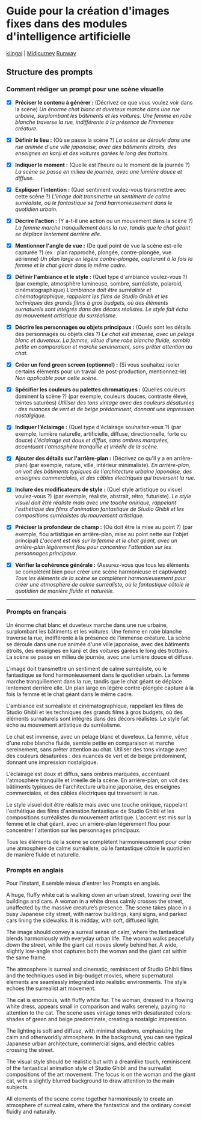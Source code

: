 # Guide pour la création d'images fixes dans des modules d'intelligence artificielle

[klingai](https://klingai.com/) | [Midjourney](https://www.midjourney.com/) [Runway](https://runwayml.com/)

## Structure des prompts

### Comment rédiger un prompt pour une scène visuelle

- [x] **Préciser le contenu à générer :** 
    (Décrivez ce que vous voulez voir dans la scène) 
    *Un énorme chat blanc et duveteux marche dans une rue urbaine, surplombant les bâtiments et les voitures. Une femme en robe blanche traverse la rue, indifférente à la présence de l'immense créature.*

- [x] **Définir le lieu :** 
    (Où se passe la scène ?) 
    *La scène se déroule dans une rue animée d'une ville japonaise, avec des bâtiments étroits, des enseignes en kanji et des voitures garées le long des trottoirs.*

- [x] **Indiquer le moment :** 
    (Quelle est l'heure ou le moment de la journée ?) 
    *La scène se passe en milieu de journée, avec une lumière douce et diffuse.*

- [x] **Expliquer l’intention :** 
    (Quel sentiment voulez-vous transmettre avec cette scène ?) 
    *L'image doit transmettre un sentiment de calme surréaliste, où le fantastique se fond harmonieusement dans le quotidien urbain.*

- [x] **Décrire l’action :** 
    (Y a-t-il une action ou un mouvement dans la scène ?) 
    *La femme marche tranquillement dans la rue, tandis que le chat géant se déplace lentement derrière elle.*

- [x] **Mentionner l'angle de vue :** 
    (De quel point de vue la scène est-elle capturée ?) (ex : plan rapproché, plongée, contre-plongée, vue aérienne)
    *Un plan large en légère contre-plongée, capturant à la fois la femme et le chat géant dans le même cadre.*

- [x] **Définir l'ambiance et le style :** 
    (Quel type d'ambiance voulez-vous ?) (par exemple, atmosphère lumineuse, sombre, surréaliste, polaroid, cinématographique)
    *L'ambiance doit être surréaliste et cinématographique, rappelant les films de Studio Ghibli et les techniques des grands films à gros budgets, où des éléments surnaturels sont intégrés dans des décors réalistes. Le style fait écho au mouvement artistique du surréalisme.*

- [x] **Décrire les personnages ou objets principaux :** 
    (Quels sont les détails des personnages ou objets clés ?) 
    *Le chat est immense, avec un pelage blanc et duveteux. La femme, vêtue d'une robe blanche fluide, semble petite en comparaison et marche sereinement, sans prêter attention au chat.*

- [x] **Créer un fond green screen (optionnel) :** 
    (Si vous souhaitez isoler certains éléments pour un travail de post-production, mentionnez-le) 
    *Non applicable pour cette scène.*

- [x] **Spécifier les couleurs ou palettes chromatiques :** 
    (Quelles couleurs dominent la scène ?) (par exemple, couleurs douces, contraste élevé, teintes saturées)
    *Utiliser des tons vintage avec des couleurs désaturées : des nuances de vert et de beige prédominent, donnant une impression nostalgique.*

- [x] **Indiquer l’éclairage :** 
    (Quel type d'éclairage souhaitez-vous ?) (par exemple, lumière naturelle, artificielle, diffuse, directionnelle, forte ou douce)
    *L'éclairage est doux et diffus, sans ombres marquées, accentuant l'atmosphère tranquille et irréelle de la scène.*

- [x] **Ajouter des détails sur l'arrière-plan :** 
    (Décrivez ce qu'il y a en arrière-plan) (par exemple, nature, ville, intérieur minimaliste). 
    *En arrière-plan, on voit des bâtiments typiques de l'architecture urbaine japonaise, des enseignes commerciales, et des câbles électriques qui traversent la rue.*

- [x] **Inclure des modificateurs de style :** 
    (Quel style artistique ou visuel voulez-vous ?) (par exemple, réaliste, abstrait, rétro, futuriste). 
    *Le style visuel doit être réaliste mais avec une touche onirique, rappelant l'esthétique des films d'animation fantastique de Studio Ghibli et les compositions surréalistes du mouvement artistique.*

- [x] **Préciser la profondeur de champ :** 
    (Où doit être la mise au point ?) (par exemple, flou artistique en arrière-plan, mise au point nette sur l'objet principal)
    *L'accent est mis sur la femme et le chat géant, avec un arrière-plan légèrement flou pour concentrer l'attention sur les personnages principaux.*

- [x] **Vérifier la cohérence générale :** 
    (Assurez-vous que tous les éléments se complètent bien pour créer une scène harmonieuse et captivante) 
    *Tous les éléments de la scène se complètent harmonieusement pour créer une atmosphère de calme surréaliste, où le fantastique côtoie le quotidien de manière fluide et naturelle.*


---


### Prompts en français

Un énorme chat blanc et duveteux marche dans une rue urbaine, surplombant les bâtiments et les voitures. Une femme en robe blanche traverse la rue, indifférente à la présence de l'immense créature. La scène se déroule dans une rue animée d'une ville japonaise, avec des bâtiments étroits, des enseignes en kanji et des voitures garées le long des trottoirs. La scène se passe en milieu de journée, avec une lumière douce et diffuse.

L'image doit transmettre un sentiment de calme surréaliste, où le fantastique se fond harmonieusement dans le quotidien urbain. La femme marche tranquillement dans la rue, tandis que le chat géant se déplace lentement derrière elle. Un plan large en légère contre-plongée capture à la fois la femme et le chat géant dans le même cadre. 

L'ambiance est surréaliste et cinématographique, rappelant les films de Studio Ghibli et les techniques des grands films à gros budgets, où des éléments surnaturels sont intégrés dans des décors réalistes. Le style fait écho au mouvement artistique du surréalisme.

Le chat est immense, avec un pelage blanc et duveteux. La femme, vêtue d'une robe blanche fluide, semble petite en comparaison et marche sereinement, sans prêter attention au chat. Utiliser des tons vintage avec des couleurs désaturées : des nuances de vert et de beige prédominent, donnant une impression nostalgique.

L'éclairage est doux et diffus, sans ombres marquées, accentuant l'atmosphère tranquille et irréelle de la scène. En arrière-plan, on voit des bâtiments typiques de l'architecture urbaine japonaise, des enseignes commerciales, et des câbles électriques qui traversent la rue.

Le style visuel doit être réaliste mais avec une touche onirique, rappelant l'esthétique des films d'animation fantastique de Studio Ghibli et les compositions surréalistes du mouvement artistique. L'accent est mis sur la femme et le chat géant, avec un arrière-plan légèrement flou pour concentrer l'attention sur les personnages principaux.

Tous les éléments de la scène se complètent harmonieusement pour créer une atmosphère de calme surréaliste, où le fantastique côtoie le quotidien de manière fluide et naturelle.

### Prompts en anglais

Pour l'instant, il semble mieux d'entrer les Prompts en anglais.

A huge, fluffy white cat is walking down an urban street, towering over the buildings and cars. A woman in a white dress calmly crosses the street, unaffected by the massive creature’s presence. The scene takes place in a busy Japanese city street, with narrow buildings, kanji signs, and parked cars lining the sidewalks. It is midday, with soft, diffused light.

The image should convey a surreal sense of calm, where the fantastical blends harmoniously with everyday urban life. The woman walks peacefully down the street, while the giant cat moves slowly behind her. A wide, slightly low-angle shot captures both the woman and the giant cat within the same frame.

The atmosphere is surreal and cinematic, reminiscent of Studio Ghibli films and the techniques used in big-budget movies, where supernatural elements are seamlessly integrated into realistic environments. The style echoes the surrealist art movement.

The cat is enormous, with fluffy white fur. The woman, dressed in a flowing white dress, appears small in comparison and walks serenely, paying no attention to the cat. The scene uses vintage tones with desaturated colors: shades of green and beige predominate, creating a nostalgic impression.

The lighting is soft and diffuse, with minimal shadows, emphasizing the calm and otherworldly atmosphere. In the background, you can see typical Japanese urban architecture, commercial signs, and electric cables crossing the street.

The visual style should be realistic but with a dreamlike touch, reminiscent of the fantastical animation style of Studio Ghibli and the surrealist compositions of the art movement. The focus is on the woman and the giant cat, with a slightly blurred background to draw attention to the main subjects.

All elements of the scene come together harmoniously to create an atmosphere of surreal calm, where the fantastical and the ordinary coexist fluidly and naturally.



